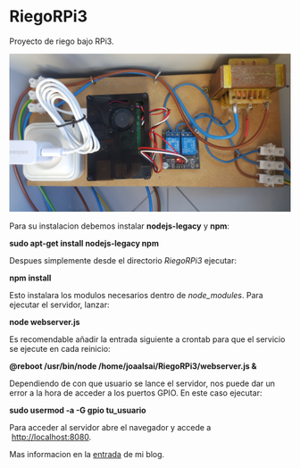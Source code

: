 # RiegoRPi3
Proyecto de riego bajo RPi3.


![Alt text](20171122_125640.jpg?raw=true "Proyecto en caja estanca")


Para su instalacion debemos instalar **nodejs-legacy** y **npm**:

**sudo apt-get install nodejs-legacy npm**

Despues simplemente desde el directorio *RiegoRPi3* ejecutar:

**npm install**

Esto instalara los modulos necesarios dentro de *node_modules*. Para ejecutar el servidor, lanzar:

**node webserver.js**

Es recomendable añadir la entrada siguiente a crontab para que el servicio se ejecute en cada reinicio:

**@reboot /usr/bin/node /home/joaalsai/RiegoRPi3/webserver.js &**

Dependiendo de con que usuario se lance el servidor, nos puede dar un error a la hora de acceder a los puertos GPIO. En este caso ejecutar:

**sudo usermod -a -G gpio tu_usuario**

Para acceder al servidor abre el navegador y accede a  [http://localhost:8080](http://localhost:8080). 


Mas informacion en la [entrada](http://joaalsai.com/index.php/2017/10/31/sistema-de-riego/) de mi blog.
